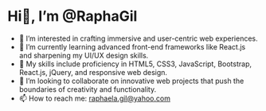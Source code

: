


#  Hi👋, I’m @RaphaGil
- 👀 I’m interested in crafting immersive and user-centric web experiences.
- 🌱 I’m currently learning advanced front-end frameworks like React.js and sharpening my UI/UX design skills.
- 💼 My skills include proficiency in HTML5, CSS3, JavaScript, Bootstrap, React.js, jQuery, and responsive web design.
- 💞️ I’m looking to collaborate on innovative web projects that push the boundaries of creativity and functionality.
- 📫 How to reach me: raphaela.gil@yahoo.com



<!---
RaphaGil/RaphaGil is a ✨ special ✨ repository because its `README.md` (this file) appears on your GitHub profile.
You can click the Preview link to take a look at your changes.
--->
